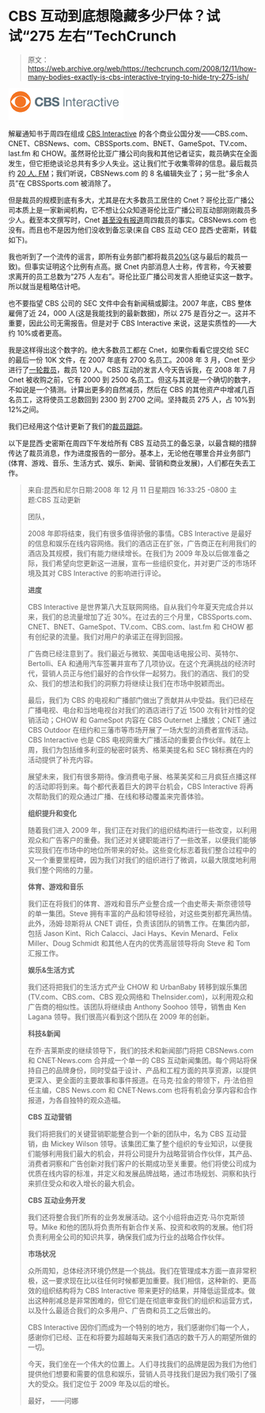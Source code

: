 # CBS 互动到底想隐藏多少尸体？试试“275 左右”TechCrunch

> 原文：<https://web.archive.org/web/https://techcrunch.com/2008/12/11/how-many-bodies-exactly-is-cbs-interactive-trying-to-hide-try-275-ish/>

![](img/1566a1e109e69835de3bdb2c48099003.png)

解雇通知书于周四在组成 [CBS Interactive](https://web.archive.org/web/20221006201908/http://www.cbs.com/sales/) 的各个商业公国分发——CBS.com、CNET、CBSNews、com、CBSSports.com、BNET、GameSpot、TV.com、last.fm 和 CHOW。虽然哥伦比亚广播公司向我和其他记者证实，裁员确实在全面发生，但它拒绝谈论总共有多少人失业。这让我们忙于收集零碎的信息。最后裁员约 [20 人. FM](https://web.archive.org/web/20221006201908/http://www.beta.techcrunch.com/2008/12/11/layoffs-at-lastfm-confirmed-where-else-are-heads-rolling-at-cbs/)；我们听说，CBSNews.com 的 8 名编辑失业了；另一批“多余人员”在 CBSSports.com 被消除了。

但是裁员的规模到底有多大，尤其是在大多数员工居住的 Cnet？哥伦比亚广播公司本质上是一家新闻机构，它不想让公众知道哥伦比亚广播公司互动部刚刚裁员多少人。截至本文撰写时，Cnet [甚至没有报道](https://web.archive.org/web/20221006201908/http://news.cnet.com/1770-5_3-0.html?query=cbs&tag=srch&searchtype=news)周四裁员的事实。CBSNews.com 也没有。而且也不是因为他们没收到备忘录(来自 CBS 互动 CEO 昆西·史密斯，转载如下)。

我也听到了一个流传的谣言，即所有业务部门都将裁员[20%](https://web.archive.org/web/20221006201908/http://gigaom.com/2008/12/11/cbs-interactive-cuts-as-much-as-20-percent/)(这与最后的裁员一致)。但事实证明这个比例有点高。据 Cnet 内部消息人士称，传言称，今天被要求离开的员工总数为“275 人左右”。哥伦比亚广播公司发言人拒绝证实这一数字。所以就当是粗略估计吧。

也不要指望 CBS 公司的 SEC 文件中会有新闻稿或脚注。2007 年底，CBS 整体雇佣了近 24，000 人(这是我能找到的最新数据)，所以 275 是百分之一。这并不重要，因此公司无需报告。但是对于 CBS Interactive 来说，这是实质性的——大约 10%或者更高。

我是这样得出这个数字的。绝大多数员工都在 Cnet，如果你看看它提交给 SEC 的最后一份 10K 文件，在 2007 年底有 2700 名员工。2008 年 3 月，Cnet 至少进行了[一轮裁员](https://web.archive.org/web/20221006201908/http://www.beta.techcrunch.com/2008/03/26/cnet-cuts-10-of-workforce-effective-immediately/)，裁员 120 人。CBS 互动的发言人今天告诉我，在 2008 年 7 月 Cnet 被收购之前，它有 2000 到 2500 名员工。但这与其说是一个确切的数字，不如说是一个猜测。计算出更多的自然减员，然后在 CBS 的其他资产中增减几百名员工，这将使员工总数回到 2300 到 2700 之间。坚持裁员 275 人，占 10%到 12%之间。

我们已经用这个估计更新了我们的[裁员跟踪](https://web.archive.org/web/20221006201908/http://www.beta.techcrunch.com/layoffs/)。

以下是昆西·史密斯在周四下午发给所有 CBS 互动员工的备忘录，以最含糊的措辞传达了裁员消息，作为进度报告的一部分。基本上，无论他在哪里合并业务部门(体育、游戏、音乐、生活方式、娱乐、新闻、营销和商业发展)，人们都在失去工作。

> 来自:昆西和尼尔日期:2008 年 12 月 11 日星期四 16:33:25 -0800 主题:CBS 互动更新
> 
> 团队，
> 
> 2008 年即将结束，我们有很多值得骄傲的事情。CBS Interactive 是最好的信息和娱乐在线内容网络。我们的酒店正在扩张，广告商正在利用我们的酒店及其规模，我们有能力继续增长。在我们为 2009 年及以后做准备之际，我们希望向您更新这一进展，宣布一些组织变化，并对更广泛的市场环境及其对 CBS Interactive 的影响进行评论。
> 
> **进度**
> 
> CBS Interactive 是世界第八大互联网网络。自从我们今年夏天完成合并以来，我们的总流量增加了近 30%。在过去的三个月里，CBSSports.com、CNET、BNET、GameSpot、TV.com、CBS.com、last.fm 和 CHOW 都有创纪录的流量。我们对用户的承诺正在得到回报。
> 
> 广告商已经注意到了。我们最近与微软、美国电话电报公司、英特尔、Bertolli、EA 和通用汽车签署并宣布了几项协议。在这个充满挑战的经济时代，营销人员正与他们最好的合作伙伴一起努力。我们的酒店、我们的受众、我们的想法和我们的洞察力将继续让我们在市场中脱颖而出。
> 
> 最后，我们为 CBS 的电视和广播部门做出了贡献并从中受益。我们已经在广播电视、电台和当地电视台对我们的酒店进行了近 1500 次有针对性的促销活动；CHOW 和 GameSpot 内容在 CBS Outernet 上播放；CNET 通过 CBS Outdoor 在纽约和三藩市等市场开展了一场大型的消费者宣传活动。CBS Interactive 也是 CBS 电视网重大广播活动的重要合作伙伴。就在上周，我们为包括维多利亚的秘密时装秀、格莱美提名和 SEC 锦标赛在内的活动提供了补充内容。
> 
> 展望未来，我们有很多期待。像消费电子展、格莱美奖和三月疯狂点播这样的活动即将到来。每个都代表着巨大的跨平台机会，CBS Interactive 将再次帮助我们的观众通过广播、在线和移动覆盖来完善体验。
> 
> **组织提升和变化**
> 
> 随着我们进入 2009 年，我们正在对我们的组织结构进行一些改变，以利用观众和广告客户的重叠。我们还对关键职能进行了一些改革，以便我们能够实现我们在市场中的地位所带来的好处。这些变化标志着我们整合过程中的又一个重要里程碑，因为我们对我们的组织进行了微调，以最大限度地利用我们整个网络的力量。
> 
> **体育、游戏和音乐**
> 
> 我们正在将我们的体育、游戏和音乐产业整合成一个由史蒂夫·斯奈德领导的单一集团。Steve 拥有丰富的产品和领导经验，对这些类别都充满热情。此外，汤姆·琼斯将从 CNET 调任，负责该团队的销售工作。在集团内部，包括 Jason Kint、Rich Calacci、Jaci Hays、Kevin Menard、Felix Miller、Doug Schmidt 和其他人在内的优秀高层领导将向 Steve 和 Tom 汇报工作。
> 
> **娱乐&生活方式**
> 
> 我们还将把我们的生活方式产业 CHOW 和 UrbanBaby 转移到娱乐集团(TV.com、CBS.com、CBS 观众网络和 TheInsider.com)，以利用观众和广告商的相似性。该团队将继续由 Anthony Soohoo 领导，销售由 Ken Lagana 领导。我们很高兴看到这个团队在 2009 年的创新。
> 
> **科技&新闻**
> 
> 在乔·吉莱斯皮的继续领导下，我们的技术和新闻部门将把 CBSNews.com 和 CNET·News.com 合并成一个单一的 CBS 互动新闻集团。每个网站将保持自己的品牌身份，同时受益于设计、产品和工程方面的共享资源，以提供更深入、更全面的主要故事和事件报道。在马克·拉金的带领下，丹·法伯担任主编，CBS News.com 和 CNET·News.com 也将有机会分享内容和合作报道，为各自独特的观众造福。
> 
> **CBS 互动营销**
> 
> 我们将把我们的关键营销职能整合到一个新的团队中，名为 CBS 互动营销，由 Mickey Wilson 领导。该集团汇集了整个组织的专业知识，以便我们能够利用我们最大的机会，并将公司提升为战略营销合作伙伴，其产品、消费者洞察和广告创新对我们客户的长期成功至关重要。他们将使公司成为优质在线内容的标准，并定义和发展品牌战略，通过市场规划、洞察和执行来抓住受众和收入增长的最大机会。
> 
> **CBS 互动业务开发**
> 
> 我们还将整合我们所有的业务发展活动。这个小组将由迈克·马尔克斯领导。Mike 和他的团队将负责所有新合作关系、投资和收购的发展。他们将负责利用全公司的知识共享，确保我们成为行业的战略合作伙伴。
> 
> **市场状况**
> 
> 众所周知，总体经济环境仍然是一个挑战。我们在管理成本方面一直非常积极，这一要求现在比以往任何时候都更加重要。我们相信，这种新的、更高效的组织结构将为 CBS Interactive 带来更好的结果，并降低运营成本。做出这种削减总是非常困难的，但它们是在彻底审查我们的组织和运营方式，以及什么最适合我们的众多用户、广告商和员工之后做出的。
> 
> CBS Interactive 因你们而成为一个特别的地方，我们感谢你们每一个人，感谢你们已经、正在和将要为超越每天来我们酒店的数千万人的期望所做的一切。
> 
> 今天，我们坐在一个伟大的位置上。人们寻找我们的品牌是因为我们为他们提供他们想要和需要的信息和娱乐，营销人员寻找我们是因为我们吸引了强大的受众。我们定位于 2009 年及以后的增长。
> 
> 最好，
> ——问娜